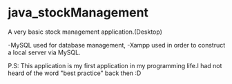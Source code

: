 # java_stockManagement
A very basic stock management application.(Desktop)

-MySQL used for database management,
-Xampp used in order to construct a local server via MySQL.

P.S: This application is my first application in my programming life.I had not heard of the word "best practice" back then :D
